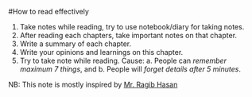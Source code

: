 #How to read effectively
1. Take notes while reading, try to use notebook/diary for taking notes.
2. After reading each chapters, take important notes on that chapter.
3. Write a summary of each chapter.
3. Write your opinions and learnings on this chapter.
4. Try to take note while reading. Cause:
    a. People can *remember maximum 7 things*, and
    b. People will *forget details after 5 minutes*.

NB: This note is mostly inspired by [Mr. Ragib Hasan](www.ragibhasan.com)
